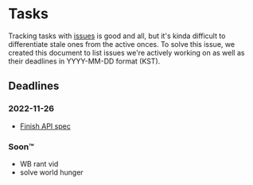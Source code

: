# Tasks

Tracking tasks with [issues](https://github.com/exyleio/exyleio/issues)
is good and all, but it's kinda difficult to differentiate stale ones
from the active onces. To solve this issue, we created this document to
list issues we're actively working on as well as their deadlines in
YYYY-MM-DD format (KST).

## Deadlines

### 2022-11-26

- [Finish API spec](https://github.com/exyleio/exyleio/issues/65)

### Soon™

- WB rant vid
- solve world hunger

